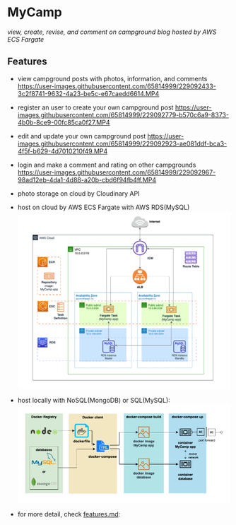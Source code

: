 # MyCamp
*view, create, revise, and comment on campground blog hosted by AWS ECS Fargate*
## Features
- view campground posts with photos, information, and comments
https://user-images.githubusercontent.com/65814999/229092433-3c2f8741-9632-4a23-be5c-e67caedd6614.MP4

- register an user to create your own campground post 
https://user-images.githubusercontent.com/65814999/229092779-b570c6a9-8373-4b0b-8ce9-00fc85ca0f27.MP4

- edit and update your own campground post
https://user-images.githubusercontent.com/65814999/229092923-ae081ddf-bca3-4f5f-b629-4d7010210f49.MP4

- login and make a comment and rating on other campgrounds 
https://user-images.githubusercontent.com/65814999/229092967-98ad12eb-4da1-4d88-a20b-cbd6f94fb4ff.MP4

- photo storage on cloud by Cloudinary API
- host on cloud by AWS ECS Fargate with AWS RDS(MySQL)
  ![AWS diagram](docs/AWS-diagram.png)
- host locally with NoSQL(MongoDB) or SQL(MySQL):
  ![docker diagram](docs/docker-diagram.png)
- for more detail, check [features.md](./docs/features.md):
